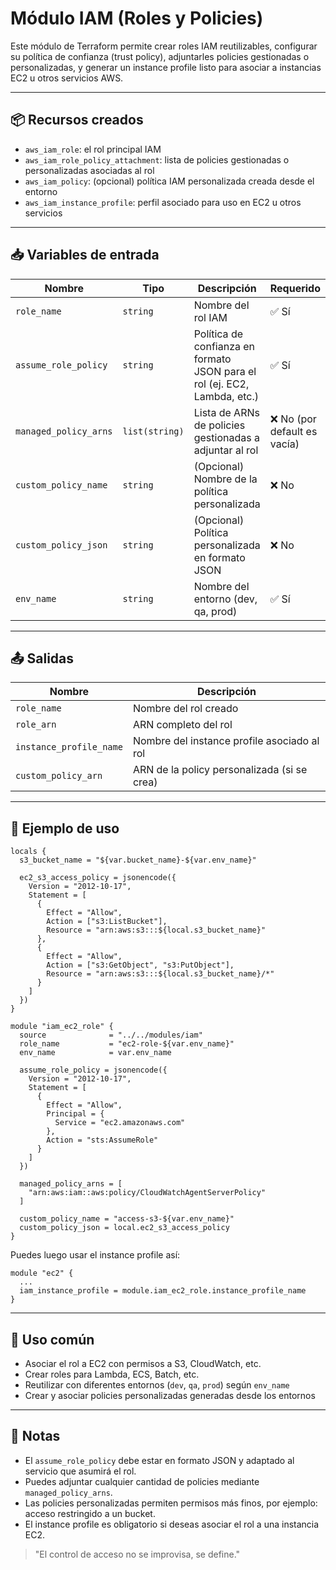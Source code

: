 # Módulo IAM (Roles y Policies)

Este módulo de Terraform permite crear roles IAM reutilizables, configurar su política de confianza (trust policy), adjuntarles policies gestionadas o personalizadas, y generar un instance profile listo para asociar a instancias EC2 u otros servicios AWS.

---

## 📦 Recursos creados

* `aws_iam_role`: el rol principal IAM
* `aws_iam_role_policy_attachment`: lista de policies gestionadas o personalizadas asociadas al rol
* `aws_iam_policy`: (opcional) política IAM personalizada creada desde el entorno
* `aws_iam_instance_profile`: perfil asociado para uso en EC2 u otros servicios

---

## 📥 Variables de entrada

| Nombre                | Tipo           | Descripción                                                               | Requerido                   |
| --------------------- | -------------- | ------------------------------------------------------------------------- | --------------------------- |
| `role_name`           | `string`       | Nombre del rol IAM                                                        | ✅ Sí                        |
| `assume_role_policy`  | `string`       | Política de confianza en formato JSON para el rol (ej. EC2, Lambda, etc.) | ✅ Sí                        |
| `managed_policy_arns` | `list(string)` | Lista de ARNs de policies gestionadas a adjuntar al rol                   | ❌ No (por default es vacía) |
| `custom_policy_name`  | `string`       | (Opcional) Nombre de la política personalizada                            | ❌ No                        |
| `custom_policy_json`  | `string`       | (Opcional) Política personalizada en formato JSON                         | ❌ No                        |
| `env_name`            | `string`       | Nombre del entorno (dev, qa, prod)                                        | ✅ Sí                        |

---

## 📤 Salidas

| Nombre                  | Descripción                                 |
| ----------------------- | ------------------------------------------- |
| `role_name`             | Nombre del rol creado                       |
| `role_arn`              | ARN completo del rol                        |
| `instance_profile_name` | Nombre del instance profile asociado al rol |
| `custom_policy_arn`     | ARN de la policy personalizada (si se crea) |

---

## 🚀 Ejemplo de uso

```hcl
locals {
  s3_bucket_name = "${var.bucket_name}-${var.env_name}"

  ec2_s3_access_policy = jsonencode({
    Version = "2012-10-17",
    Statement = [
      {
        Effect = "Allow",
        Action = ["s3:ListBucket"],
        Resource = "arn:aws:s3:::${local.s3_bucket_name}"
      },
      {
        Effect = "Allow",
        Action = ["s3:GetObject", "s3:PutObject"],
        Resource = "arn:aws:s3:::${local.s3_bucket_name}/*"
      }
    ]
  })
}

module "iam_ec2_role" {
  source              = "../../modules/iam"
  role_name           = "ec2-role-${var.env_name}"
  env_name            = var.env_name

  assume_role_policy = jsonencode({
    Version = "2012-10-17",
    Statement = [
      {
        Effect = "Allow",
        Principal = {
          Service = "ec2.amazonaws.com"
        },
        Action = "sts:AssumeRole"
      }
    ]
  })

  managed_policy_arns = [
    "arn:aws:iam::aws:policy/CloudWatchAgentServerPolicy"
  ]

  custom_policy_name = "access-s3-${var.env_name}"
  custom_policy_json = local.ec2_s3_access_policy
}
```

Puedes luego usar el instance profile así:

```hcl
module "ec2" {
  ...
  iam_instance_profile = module.iam_ec2_role.instance_profile_name
}
```

---

## 🔐 Uso común

* Asociar el rol a EC2 con permisos a S3, CloudWatch, etc.
* Crear roles para Lambda, ECS, Batch, etc.
* Reutilizar con diferentes entornos (`dev`, `qa`, `prod`) según `env_name`
* Crear y asociar policies personalizadas generadas desde los entornos

---

## 🧠 Notas

* El `assume_role_policy` debe estar en formato JSON y adaptado al servicio que asumirá el rol.
* Puedes adjuntar cualquier cantidad de policies mediante `managed_policy_arns`.
* Las policies personalizadas permiten permisos más finos, por ejemplo: acceso restringido a un bucket.
* El instance profile es obligatorio si deseas asociar el rol a una instancia EC2.

> "El control de acceso no se improvisa, se define."

